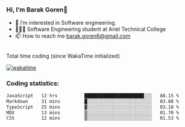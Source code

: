 ###  Hi, I’m Barak Goren👋
- 👀 I’m interested in Software engineering.
- 👨🏼‍🎓 Software Engineering student at Ariel Technical College
- 📫 How to reach me barak.goren6@gmail.com
##
Total time coding (since WakaTime initialized)

[![wakatime](https://wakatime.com/badge/user/5cc5ec80-a806-4ca2-a704-db29274e48cd.svg)](https://wakatime.com/@5cc5ec80-a806-4ca2-a704-db29274e48cd)

   
### Coding statistics:

<!--START_SECTION:waka-->

```txt
JavaScript   12 hrs          ██████████████████████░░░   88.15 %
Markdown     31 mins         █░░░░░░░░░░░░░░░░░░░░░░░░   03.88 %
TypeScript   25 mins         ▓░░░░░░░░░░░░░░░░░░░░░░░░   03.18 %
MDX          13 mins         ▒░░░░░░░░░░░░░░░░░░░░░░░░   01.70 %
CSS          12 mins         ▒░░░░░░░░░░░░░░░░░░░░░░░░   01.53 %
```

<!--END_SECTION:waka-->

<!---
barakgoren/barakgoren is a ✨ special ✨ repository because its `README.md` (this file) appears on your GitHub profile.
You can click the Preview link to take a look at your changes.
--->
